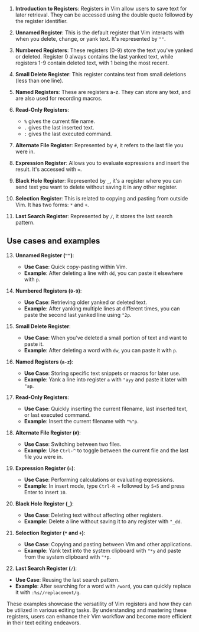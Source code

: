 1. **Introduction to Registers**: Registers in Vim allow users to save text for later retrieval. They can be accessed using the double quote followed by the register identifier.
    
2. **Unnamed Register**: This is the default register that Vim interacts with when you delete, change, or yank text. It's represented by `""`.
    
3. **Numbered Registers**: These registers (0-9) store the text you've yanked or deleted. Register 0 always contains the last yanked text, while registers 1-9 contain deleted text, with 1 being the most recent.
    
4. **Small Delete Register**: This register contains text from small deletions (less than one line).
    
5. **Named Registers**: These are registers a-z. They can store any text, and are also used for recording macros.
    
6. **Read-Only Registers**:
    
    - `%` gives the current file name.
    - `.` gives the last inserted text.
    - `:` gives the last executed command.
7. **Alternate File Register**: Represented by `#`, it refers to the last file you were in.
    
8. **Expression Register**: Allows you to evaluate expressions and insert the result. It's accessed with `=`.
    
9. **Black Hole Register**: Represented by `_`, it's a register where you can send text you want to delete without saving it in any other register.
    
10. **Selection Register**: This is related to copying and pasting from outside Vim. It has two forms: `*` and `+`.
    
11. **Last Search Register**: Represented by `/`, it stores the last search pattern.

## Use cases and examples
13. **Unnamed Register (`""`)**:
    
    - **Use Case**: Quick copy-pasting within Vim.
    - **Example**: After deleting a line with `dd`, you can paste it elsewhere with `p`.
2. **Numbered Registers (`0-9`)**:
    
    - **Use Case**: Retrieving older yanked or deleted text.
    - **Example**: After yanking multiple lines at different times, you can paste the second last yanked line using `"2p`.
3. **Small Delete Register**:
    
    - **Use Case**: When you've deleted a small portion of text and want to paste it.
    - **Example**: After deleting a word with `dw`, you can paste it with `p`.
4. **Named Registers (`a-z`)**:
    
    - **Use Case**: Storing specific text snippets or macros for later use.
    - **Example**: Yank a line into register `a` with `"ayy` and paste it later with `"ap`.
5. **Read-Only Registers**:
    
    - **Use Case**: Quickly inserting the current filename, last inserted text, or last executed command.
    - **Example**: Insert the current filename with `"%"p`.
6. **Alternate File Register (`#`)**:
    
    - **Use Case**: Switching between two files.
    - **Example**: Use `Ctrl-^` to toggle between the current file and the last file you were in.
7. **Expression Register (`=`)**:
    
    - **Use Case**: Performing calculations or evaluating expressions.
    - **Example**: In insert mode, type `Ctrl-R =` followed by `5+5` and press Enter to insert `10`.
8. **Black Hole Register (`_`)**:
    
    - **Use Case**: Deleting text without affecting other registers.
    - **Example**: Delete a line without saving it to any register with `"_dd`.
9. **Selection Register (`*` and `+`)**:
    
    - **Use Case**: Copying and pasting between Vim and other applications.
    - **Example**: Yank text into the system clipboard with `"*y` and paste from the system clipboard with `"*p`.
10. **Last Search Register (`/`)**:
    

- **Use Case**: Reusing the last search pattern.
- **Example**: After searching for a word with `/word`, you can quickly replace it with `:%s//replacement/g`.

These examples showcase the versatility of Vim registers and how they can be utilized in various editing tasks. By understanding and mastering these registers, users can enhance their Vim workflow and become more efficient in their text editing endeavors.

